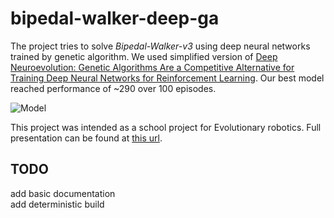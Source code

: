 # bipedal-walker-deep-ga
The project tries to solve *Bipedal-Walker-v3* using deep neural networks trained by genetic algorithm. We used simplified version
of [Deep Neuroevolution: Genetic Algorithms Are a Competitive Alternative for Training Deep Neural Networks for Reinforcement Learning](https://arxiv.org/abs/1712.06567). 
Our best model reached performance of ~290 over 100 episodes.

![Model](docs/model.gif)

This project was intended as a school project for Evolutionary robotics.
Full presentation can be found at [this url](https://docs.google.com/presentation/d/1MfiC7gTvDLTRnAEvBWmelFO30StjqqBJ0ppLIiZQM8M/edit?usp=sharing).

## TODO
add basic documentation \
add deterministic build
